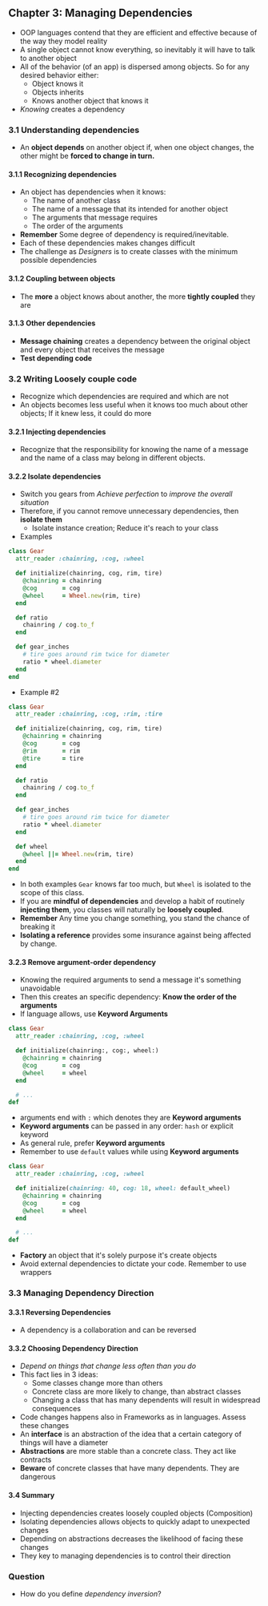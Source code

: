 ## Chapter 3: Managing Dependencies
- OOP languages contend that they are efficient and effective because of the way they model reality
- A single object cannot know everything, so inevitably it will have to talk to another object
- All of the behavior (of an app) is dispersed among objects. So for any desired behavior either:
  - Object knows it
  - Objects inherits
  - Knows another object that knows it
- _Knowing_ creates a dependency

### 3.1 Understanding dependencies
- An **object depends** on another object if, when one object changes, the other might be **forced to change in turn.**

#### 3.1.1 Recognizing dependencies
- An object has dependencies when it knows:
  - The name of another class
  - The name of a message that its intended for another object
  - The arguments that message requires
  - The order of the arguments
- **Remember** Some degree of dependency is required/inevitable.
- Each of these dependencies makes changes difficult
- The challenge as _Designers_ is to create classes with the minimum possible dependencies

#### 3.1.2 Coupling between objects
- The **more** a object knows about another, the more **tightly coupled** they are

#### 3.1.3 Other dependencies
- **Message chaining** creates a dependency between the original object and every object that receives the message
- **Test depending code**

### 3.2 Writing Loosely couple code
- Recognize which dependencies are required and which are not
- An objects becomes less useful when it knows too much about other objects; If it knew less, it could do more

#### 3.2.1 Injecting dependencies
- Recognize that the responsibility for knowing the name of a message and the name of a class may belong in different objects.

#### 3.2.2 Isolate dependencies
- Switch you gears from _Achieve perfection_ to _improve the overall situation_
- Therefore, if you cannot remove unnecessary dependencies, then **isolate them**
  - Isolate instance creation; Reduce it's reach to your class
- Examples
```ruby
class Gear
  attr_reader :chainring, :cog, :wheel

  def initialize(chainring, cog, rim, tire)
    @chainring = chainring
    @cog       = cog
    @wheel     = Wheel.new(rim, tire)
  end

  def ratio
    chainring / cog.to_f
  end

  def gear_inches
    # tire goes around rim twice for diameter
    ratio * wheel.diameter
  end
end
```
- Example #2
```ruby
class Gear
  attr_reader :chainring, :cog, :rim, :tire

  def initialize(chainring, cog, rim, tire)
    @chainring = chainring
    @cog       = cog
    @rim       = rim
    @tire      = tire
  end

  def ratio
    chainring / cog.to_f
  end

  def gear_inches
    # tire goes around rim twice for diameter
    ratio * wheel.diameter
  end

  def wheel
    @wheel ||= Wheel.new(rim, tire)
  end
end
```
- In both examples `Gear` knows far too much, but `Wheel` is isolated to the scope of this class.
- If you are **mindful of dependencies** and develop a habit of routinely **injecting them**, you classes will naturally be **loosely coupled**.
- **Remember** Any time you change something, you stand the chance of breaking it
- **Isolating a reference** provides some insurance against being affected by change.

#### 3.2.3 Remove argument-order dependency
- Knowing the required arguments to send a message it's something unavoidable
- Then this creates an specific dependency: **Know the order of the arguments**
- If language allows, use **Keyword Arguments**
```ruby
class Gear
  attr_reader :chainring, :cog, :wheel

  def initialize(chainring:, cog:, wheel:)
    @chainring = chainring
    @cog       = cog
    @wheel     = wheel
  end

  # ...
def
```
- arguments end with `:` which denotes they are **Keyword arguments**
- **Keyword arguments** can be passed in any order: `hash` or explicit keyword
- As general rule, prefer **Keyword arguments**
- Remember to use `default` values while using **Keyword arguments**
```ruby
class Gear
  attr_reader :chainring, :cog, :wheel

  def initialize(chainring: 40, cog: 18, wheel: default_wheel)
    @chainring = chainring
    @cog       = cog
    @wheel     = wheel
  end

  # ...
def
```
- **Factory** an object that it's solely purpose it's create objects
- Avoid external dependencies to dictate your code. Remember to use wrappers

### 3.3 Managing Dependency Direction
#### 3.3.1 Reversing Dependencies
- A dependency is a collaboration and can be reversed

#### 3.3.2 Choosing Dependency Direction
- _Depend on things that change less often than you do_
- This fact lies in 3 ideas:
  - Some classes change more than others
  - Concrete class are more likely to change, than abstract classes
  - Changing a class that has many dependents will result in widespread consequences
- Code changes happens also in Frameworks as in languages. Assess these changes
- An **interface** is an abstraction of the idea that a certain category of things will have a diameter
- **Abstractions** are more stable than a concrete class. They act like contracts
- **Beware** of concrete classes that have many dependents. They are dangerous

#### 3.4 Summary
- Injecting dependencies creates loosely coupled objects (Composition)
- Isolating dependencies allows objects to quickly adapt to unexpected changes
- Depending on abstractions decreases the likelihood of facing these changes
- They key to managing dependencies is to control their direction

### Question
- How do you define _dependency inversion_?